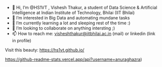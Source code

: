 - 👋 Hi, I’m @HS1VT , Vishesh Thakur, a student of Data Science & Artificial Intelligence at Indian Institute of Technology, Bhilai (IIT Bhilai)
- 👀 I’m interested in Big Data and automating mundane tasks
- 🌱 I’m currently learning a lot and sleeping rest of the time :)
- 💞️ I’m looking to collaborate on anything intersting ;)
- 📫 How to reach me: visheshthakur@iitbhilai.ac.in (mail) or linkedin (link in profile)

Visit this beauty: https://hs1vt.github.io/

https://github-readme-stats.vercel.app/api?username=anuraghazra)

<!---
HS1VT/HS1VT is a ✨ special ✨ repository because its `README.md` (this file) appears on your GitHub profile.
You can click the Preview link to take a look at your changes.
--->
